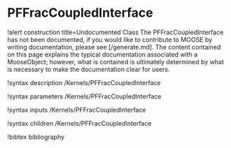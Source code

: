 <!-- MOOSE Documentation Stub: Remove this when content is added. -->

# PFFracCoupledInterface

!alert construction title=Undocumented Class
The PFFracCoupledInterface has not been documented, if you would like to contribute to MOOSE by
writing documentation, please see [/generate.md]. The content contained on this page explains
the typical documentation associated with a MooseObject; however, what is contained is ultimately
determined by what is necessary to make the documentation clear for users.

!syntax description /Kernels/PFFracCoupledInterface

!syntax parameters /Kernels/PFFracCoupledInterface

!syntax inputs /Kernels/PFFracCoupledInterface

!syntax children /Kernels/PFFracCoupledInterface

!bibtex bibliography
